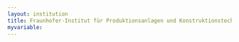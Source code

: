 ```yaml
---
layout: institution
title: Fraunhofer-Institut für Produktionsanlagen und Konstruktionstechnik
myvariable: 
---
```

